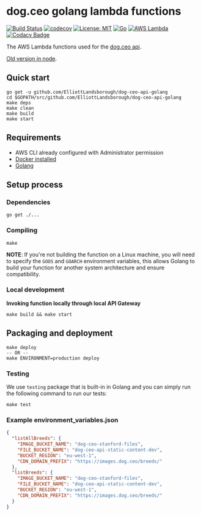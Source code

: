 # dog.ceo golang lambda functions

[![Build Status](https://travis-ci.org/ElliottLandsborough/dog-ceo-api-golang.svg?branch=master)](https://travis-ci.org/ElliottLandsborough/dog-ceo-api-golang)
[![codecov](https://codecov.io/gh/ElliottLandsborough/dog-ceo-api-golang/branch/master/graph/badge.svg)](https://codecov.io/gh/ElliottLandsborough/dog-ceo-api-golang)
[![License: MIT](https://img.shields.io/badge/License-MIT-yellow.svg)](https://opensource.org/licenses/MIT)
[![Go](https://img.shields.io/badge/Go-1.x-success.svg)](https://golang.org/)
[![AWS Lambda](https://img.shields.io/badge/AWS-Lambda-orange.svg)](https://aws.amazon.com/lambda/)
[![Codacy Badge](https://api.codacy.com/project/badge/Grade/40c5e0b1db42449b91e0a4a0f5a0dcdf)](https://www.codacy.com/app/ElliottLandsborough/dog-ceo-api-golang?utm_source=github.com&amp;utm_medium=referral&amp;utm_content=ElliottLandsborough/dog-ceo-api-golang&amp;utm_campaign=Badge_Grade)

The AWS Lambda functions used for the [dog.ceo api](https://dog.ceo/api).

[Old version in node](https://github.com/ElliottLandsborough/dog-ceo-api-node).

## Quick start

```shell
go get -u github.com/ElliottLandsborough/dog-ceo-api-golang
cd $GOPATH/src/github.com/ElliottLandsborough/dog-ceo-api-golang
make deps
make clean
make build
make start
```

## Requirements

  * AWS CLI already configured with Administrator permission
  * [Docker installed](https://www.docker.com/community-edition)
  * [Golang](https://golang.org)

## Setup process

### Dependencies

```shell
go get ./...
```

### Compiling

```shell
make
```

**NOTE**: If you're not building the function on a Linux machine, you will need to specify the `GOOS` and `GOARCH` environment variables, this allows Golang to build your function for another system architecture and ensure compatibility.

### Local development

**Invoking function locally through local API Gateway**

```shell
make build && make start
```

## Packaging and deployment

```shell
make deploy
-- OR --
make ENVIRONMENT=production deploy
```

### Testing

We use `testing` package that is built-in in Golang and you can simply run the following command to run our tests:

```shell
make test
```

### Example environment_variables.json
```json
{
  "listAllBreeds": {
    "IMAGE_BUCKET_NAME": "dog-ceo-stanford-files",
    "FILE_BUCKET_NAME": "dog-ceo-api-static-content-dev",
    "BUCKET_REGION": "eu-west-1",
    "CDN_DOMAIN_PREFIX": "https://images.dog.ceo/breeds/"
  },
  "listBreeds": {
    "IMAGE_BUCKET_NAME": "dog-ceo-stanford-files",
    "FILE_BUCKET_NAME": "dog-ceo-api-static-content-dev",
    "BUCKET_REGION": "eu-west-1",
    "CDN_DOMAIN_PREFIX": "https://images.dog.ceo/breeds/"
  }
}
```
